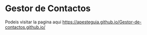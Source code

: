 # Gestor de Contactos
 Podeis visitar la pagina aqui https://apesteguia.github.io/Gestor-de-contactos.github.io/
